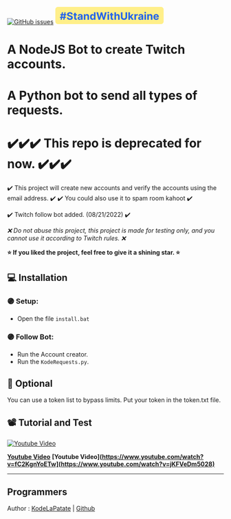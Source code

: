 [![GitHub issues](https://img.shields.io/github/issues/masterking32/twitch-account-creator.svg)](https://github.com/masterking32/twitch-account-creator/issues)
[![StandWithUkraine](https://raw.githubusercontent.com/vshymanskyy/StandWithUkraine/main/badges/StandWithUkraine.svg)](https://vshymanskyy.github.io/StandWithUkraine/)

# A NodeJS Bot to create Twitch accounts.
# A Python bot to send all types of requests.

# ✔️✔️✔️ This repo is deprecated for now. ✔️✔️✔️

✔️ This project will create new accounts and verify the accounts using the email address. ✔️
✔️ You could also use it to spam room kahoot ✔️

✔️ Twitch follow bot added. (08/21/2022) ✔️

*❌ Do not abuse this project, this project is made for testing only, and you cannot use it according to Twitch rules. ❌*

**⭐ If you liked the project, feel free to give it a shining star. ⭐**

## 💻 Installation

### 🟣 Setup:
- Open the file `install.bat`

### 🟣 Follow Bot:

- Run the Account creator.
- Run the `KodeRequests.py`.

## 🔧 Optional

You can use a token list to bypass limits.
Put your token in the token.txt file.


## 📽️ Tutorial and Test

<a href="https://www.youtube.com/watch?v=jKFVeDm5028">
<a href="https://www.youtube.com/watch?v=jKFVeDm5028](https://www.youtube.com/watch?v=jKFVeDm5028">
  <img align="center" src="https://i.ytimg.com/vi/jKFVeDm5028/hqdefault.jpg?sqp=-oaymwEcCPYBEIoBSFXyq4qpAw4IARUAAIhCGAFwAcABBg==&rs=AOn4CLDCv4UCMhgOOUxCUzM5-jSN-QP_MA" alt="Youtube Video" />
</a>


**[Youtube Video](https://www.youtube.com/watch?v=fC2KgnYoETw)**
**[Youtube Video](https://www.youtube.com/watch?v=fC2KgnYoETw](https://www.youtube.com/watch?v=jKFVeDm5028)**

---
  

## Programmers

Author : [KodeLaPatate](https://kodelapatate.com) | [Github](https://github.com/kodelapatate)

